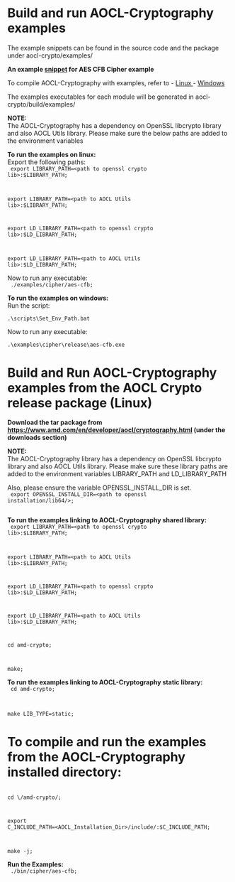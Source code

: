 # Build and run AOCL-Cryptography examples

The example snippets can be found in the source code and the package under aocl-crypto/examples/

<b>An example [snippet](https://github.com/amd/aocl-crypto/blob/main/examples/cipher/aes-cfb.c) for AES CFB Cipher example</b><br>

To compile AOCL-Cryptography with examples, refer to
    - [ Linux ](md_Combine_build.html#md_BUILD)
    - [ Windows ](md_Combine_build.html#md_BUILD_Windows)

The examples executables for each module will be generated in aocl-crypto/build/examples/

<b>NOTE:</b><br>
The AOCL-Cryptography has a dependency on OpenSSL libcrypto library and also AOCL Utils library.
Please make sure the below paths are added to the environment variables 

<b>To run the examples on linux:</b><br>
Export the following paths:<br>
<code>
export LIBRARY_PATH=\<path to openssl crypto lib\>:$LIBRARY_PATH;<br>

export LIBRARY_PATH=\<path to AOCL Utils lib\>:$LIBRARY_PATH;<br>

export LD_LIBRARY_PATH=\<path to openssl crypto lib\>:$LD_LIBRARY_PATH;<br>

export LD_LIBRARY_PATH=\<path to AOCL Utils lib\>:$LD_LIBRARY_PATH;
</code>

Now to run any executable:<br>
<code>
./examples/cipher/aes-cfb;
</code>

<b>To run the examples on windows:</b><br>
Run the script:<br>
<code>
.\scripts\Set_Env_Path.bat
</code>

Now to run any executable:<br>
<code>
.\examples\cipher\release\aes-cfb.exe
</code>

# Build and Run AOCL-Cryptography examples from the AOCL Crypto release package (Linux)

<b>Download the tar package from https://www.amd.com/en/developer/aocl/cryptography.html (under the downloads section) </b>

<b>NOTE:</b><br>
The AOCL-Cryptography library has a dependency on OpenSSL libcrypto library and also AOCL Utils library.
Please make sure these library paths are added to the environment variables LIBRARY_PATH and LD_LIBRARY_PATH

Also, please ensure the variable OPENSSL_INSTALL_DIR is set.<br>
<code>
export OPENSSL_INSTALL_DIR=\<path to openssl installation/lib64/\>;<br>
</code>

<b>To run the examples linking to AOCL-Cryptography shared library:</b><br>
<code>
export LIBRARY_PATH=\<path to openssl crypto lib\>:$LIBRARY_PATH;<br>

export LIBRARY_PATH=\<path to AOCL Utils lib\>:$LIBRARY_PATH;<br>

export LD_LIBRARY_PATH=\<path to openssl crypto lib\>:$LD_LIBRARY_PATH;<br>

export LD_LIBRARY_PATH=\<path to AOCL Utils lib\>:$LD_LIBRARY_PATH;<br>

cd amd-crypto;<br>

make;
</code>

<b>To run the examples linking to AOCL-Cryptography static library:</b><br>
<code>
cd amd-crypto;<br>

make LIB_TYPE=static;
</code>

# To compile and run the examples from the AOCL-Cryptography installed directory:
<code>
cd \<AOCL_Installation_Dir\>/amd-crypto/;<br>

export C_INCLUDE_PATH=\<AOCL_Installation_Dir\>/include/:$C_INCLUDE_PATH;<br>

make -j;
</code>

<b>Run the Examples:</b><br>
<code>
./bin/cipher/aes-cfb;<br>
</code>